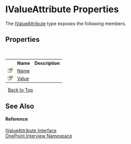 # IValueAttribute Properties
 

The <a href="T_OnePoint_Interview_IValueAttribute">IValueAttribute</a> type exposes the following members.


## Properties
&nbsp;<table><tr><th></th><th>Name</th><th>Description</th></tr><tr><td>![Public property](media/pubproperty.gif "Public property")</td><td><a href="P_OnePoint_Interview_IValueAttribute_Name">Name</a></td><td /></tr><tr><td>![Public property](media/pubproperty.gif "Public property")</td><td><a href="P_OnePoint_Interview_IValueAttribute_Value">Value</a></td><td /></tr></table>&nbsp;
<a href="#ivalueattribute-properties">Back to Top</a>

## See Also


#### Reference
<a href="T_OnePoint_Interview_IValueAttribute">IValueAttribute Interface</a><br /><a href="N_OnePoint_Interview">OnePoint.Interview Namespace</a><br />